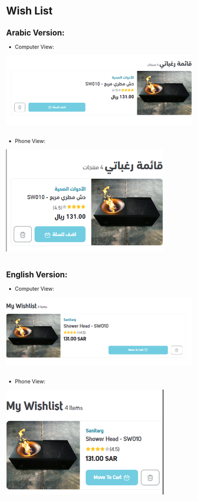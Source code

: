 # Wish List


## Arabic Version:

* Computer View:<br>

![](ar-computer.PNG)
<br><br>

* Phone View:<br>

![](ar-phone.PNG)
<br><br>

## English Version:

* Computer View:<br>

![](en-computer.PNG)
<br><br>

* Phone View:<br>

![](en-phone.PNG)
<br><br>
